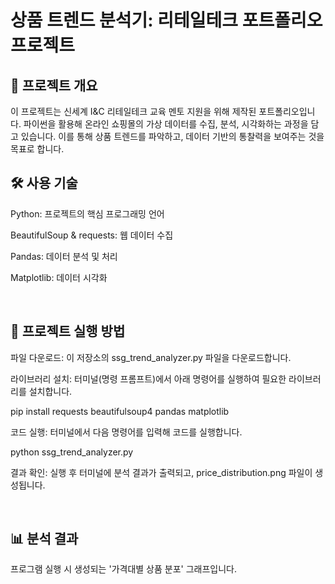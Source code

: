 <h1>상품 트렌드 분석기: 리테일테크 포트폴리오 프로젝트</h1>
<h2>📝 프로젝트 개요</h2>
이 프로젝트는 신세계 I&C 리테일테크 교육 멘토 지원을 위해 제작된 포트폴리오입니다. 파이썬을 활용해 온라인 쇼핑몰의 가상 데이터를 수집, 분석, 시각화하는 과정을 담고 있습니다. 이를 통해 상품 트렌드를 파악하고, 데이터 기반의 통찰력을 보여주는 것을 목표로 합니다.

<br>

<h2>🛠 사용 기술</h2>
Python: 프로젝트의 핵심 프로그래밍 언어

BeautifulSoup & requests: 웹 데이터 수집

Pandas: 데이터 분석 및 처리

Matplotlib: 데이터 시각화

<br>

<h2>🚀 프로젝트 실행 방법</h2>
파일 다운로드: 이 저장소의 ssg_trend_analyzer.py 파일을 다운로드합니다.

라이브러리 설치: 터미널(명령 프롬프트)에서 아래 명령어를 실행하여 필요한 라이브러리를 설치합니다.

pip install requests beautifulsoup4 pandas matplotlib


코드 실행: 터미널에서 다음 명령어를 입력해 코드를 실행합니다.

python ssg_trend_analyzer.py


결과 확인: 실행 후 터미널에 분석 결과가 출력되고, price_distribution.png 파일이 생성됩니다.

<br>

<h2>📊 분석 결과</h2>
프로그램 실행 시 생성되는 '가격대별 상품 분포' 그래프입니다.
